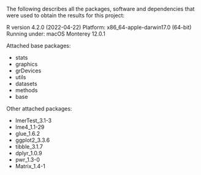 The following describes all the packages, software and dependencies that were used to obtain the results for this project:

R version 4.2.0 (2022-04-22)
Platform: x86_64-apple-darwin17.0 (64-bit)
Running under: macOS Monterey 12.0.1

Attached base packages:
- stats
- graphics
- grDevices
- utils
- datasets
- methods
- base

Other attached packages:
- lmerTest_3.1-3
- lme4_1.1-29
- glue_1.6.2
- ggplot2_3.3.6
- tibble_3.1.7
- dplyr_1.0.9
- pwr_1.3-0
- Matrix_1.4-1